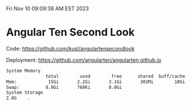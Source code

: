 Fri Nov 10 09:09:38 AM EST 2023

# Angular Ten Second Look

Code: https://github.com/kusl/angulartensecondlook

Deployment: https://github.com/angularten/angularten.github.io

```bash
System Memory
               total        used        free      shared  buff/cache   available
Mem:            15Gi       2.2Gi       3.1Gi       301Mi        10Gi        13Gi
Swap:          8.0Gi       768Ki       8.0Gi
System Storage
2.0G	.
